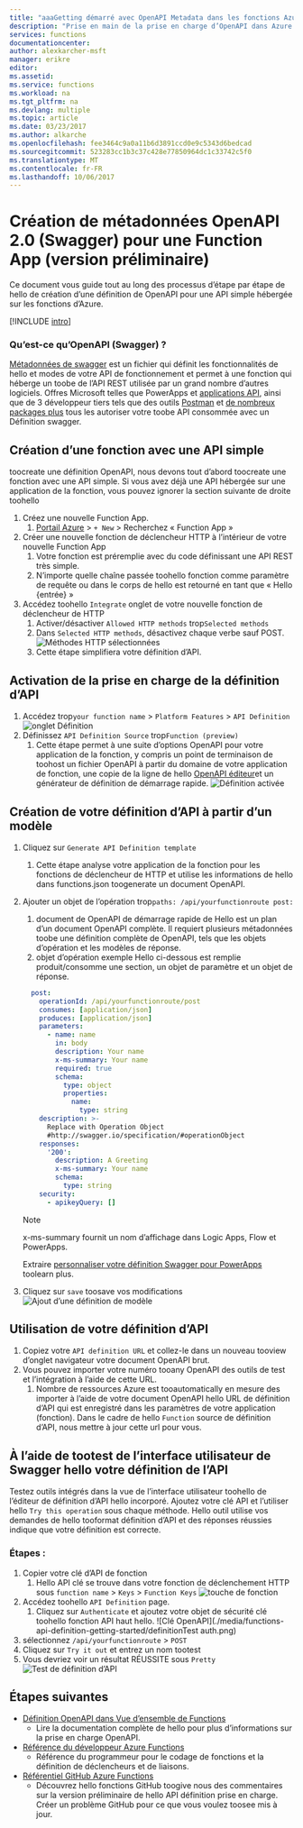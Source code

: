 ```yaml
---
title: "aaaGetting démarré avec OpenAPI Metadata dans les fonctions Azure | Documents Microsoft"
description: "Prise en main de la prise en charge d’OpenAPI dans Azure Functions"
services: functions
documentationcenter: 
author: alexkarcher-msft
manager: erikre
editor: 
ms.assetid: 
ms.service: functions
ms.workload: na
ms.tgt_pltfrm: na
ms.devlang: multiple
ms.topic: article
ms.date: 03/23/2017
ms.author: alkarche
ms.openlocfilehash: fee3464c9a0a11b6d3891ccd0e9c5343d6bedcad
ms.sourcegitcommit: 523283cc1b3c37c428e77850964dc1c33742c5f0
ms.translationtype: MT
ms.contentlocale: fr-FR
ms.lasthandoff: 10/06/2017
---
```

# <a name="creating-openapi-20-swagger-metadata-for-a-function-app-preview"></a>Création de métadonnées OpenAPI 2.0 (Swagger) pour une Function App (version préliminaire)

Ce document vous guide tout au long des processus d’étape par étape de hello de création d’une définition de OpenAPI pour une API simple hébergée sur les fonctions d’Azure.

[!INCLUDE [intro](../../includes/functions-bindings-intro.md)]

### <a name="what-is-openapi-swagger"></a>Qu’est-ce qu’OpenAPI (Swagger) ?
[Métadonnées de swagger](http://swagger.io/) est un fichier qui définit les fonctionnalités de hello et modes de votre API de fonctionnement et permet à une fonction qui héberge un toobe de l’API REST utilisée par un grand nombre d’autres logiciels. Offres Microsoft telles que PowerApps et [applications API](https://docs.microsoft.com/azure/app-service-api/app-service-api-dotnet-get-started#a-idcodegena-generate-client-code-for-the-data-tier), ainsi que de 3 développeur tiers tels que des outils [Postman](https://www.getpostman.com/docs/importing_swagger) et [de nombreux packages plus](http://swagger.io/tools/) tous les autoriser votre toobe API consommée avec un Définition swagger.

## <a name="prepare-function"></a>Création d’une fonction avec une API simple
  toocreate une définition OpenAPI, nous devons tout d’abord toocreate une fonction avec une API simple. Si vous avez déjà une API hébergée sur une application de la fonction, vous pouvez ignorer la section suivante de droite toohello
1. Créez une nouvelle Function App.
    1. [Portail Azure](https://portal.azure.com) > `+ New` &gt; Recherchez « Function App »
1. Créer une nouvelle fonction de déclencheur HTTP à l’intérieur de votre nouvelle Function App
    1. Votre fonction est préremplie avec du code définissant une API REST très simple.
    1. N’importe quelle chaîne passée toohello fonction comme paramètre de requête ou dans le corps de hello est retourné en tant que « Hello {entrée} »
1. Accédez toohello `Integrate` onglet de votre nouvelle fonction de déclencheur de HTTP
    1. Activer/désactiver `Allowed HTTP methods` trop`Selected methods`
    1. Dans `Selected HTTP methods`, désactivez chaque verbe sauf POST.
    ![Méthodes HTTP sélectionnées](./media/functions-api-definition-getting-started/selectedHTTPmethods.png)
    1. Cette étape simplifiera votre définition d’API.

## <a name="enable"></a>Activation de la prise en charge de la définition d’API
1. Accédez trop`your function name` > `Platform Features` > `API Definition`
![onglet Définition](./media/functions-api-definition-getting-started/definitiontab.png)
1. Définissez `API Definition Source` trop`Function (preview)`
    1. Cette étape permet à une suite d’options OpenAPI pour votre application de la fonction, y compris un point de terminaison de toohost un fichier OpenAPI à partir du domaine de votre application de fonction, une copie de la ligne de hello [OpenAPI éditeur](http://editor.swagger.io)et un générateur de définition de démarrage rapide.
![Définition activée](./media/functions-api-definition-getting-started/enabledefinition.png)

## <a name="create-definition"></a>Création de votre définition d’API à partir d’un modèle
1. Cliquez sur `Generate API Definition template`
    1. Cette étape analyse votre application de la fonction pour les fonctions de déclencheur de HTTP et utilise les informations de hello dans functions.json toogenerate un document OpenAPI.
1. Ajouter un objet de l’opération trop`paths: /api/yourfunctionroute post:`
    1. document de OpenAPI de démarrage rapide de Hello est un plan d’un document OpenAPI complète. Il requiert plusieurs métadonnées toobe une définition complète de OpenAPI, tels que les objets d’opération et les modèles de réponse.
    1. objet d’opération exemple Hello ci-dessous est remplie produit/consomme une section, un objet de paramètre et un objet de réponse.
    
    ```yaml
      post:
        operationId: /api/yourfunctionroute/post
        consumes: [application/json]
        produces: [application/json]
        parameters:
          - name: name
            in: body
            description: Your name
            x-ms-summary: Your name
            required: true
            schema:
              type: object
              properties:
                name:
                  type: string
        description: >-
          Replace with Operation Object
          #http://swagger.io/specification/#operationObject
        responses:
          '200':
            description: A Greeting
            x-ms-summary: Your name
            schema:
              type: string
        security:
          - apikeyQuery: []
    ```
    
    > [!NOTE]
    >  x-ms-summary fournit un nom d’affichage dans Logic Apps, Flow et PowerApps.
    >
    > Extraire [personnaliser votre définition Swagger pour PowerApps](https://powerapps.microsoft.com/tutorials/customapi-how-to-swagger/) toolearn plus.

1. Cliquez sur `save` toosave vos modifications ![Ajout d’une définition de modèle](./media/functions-api-definition-getting-started/addingtemplate.png)

## <a name="use-definition"></a>Utilisation de votre définition d’API
1. Copiez votre `API definition URL` et collez-le dans un nouveau tooview d’onglet navigateur votre document OpenAPI brut.
1. Vous pouvez importer votre numéro tooany OpenAPI des outils de test et l’intégration à l’aide de cette URL.
    1. Nombre de ressources Azure est tooautomatically en mesure des importer à l’aide de votre document OpenAPI hello URL de définition d’API qui est enregistré dans les paramètres de votre application (fonction). Dans le cadre de hello `Function` source de définition d’API, nous mettre à jour cette url pour vous.


## <a name="test-definition"></a>À l’aide de tootest de l’interface utilisateur de Swagger hello votre définition de l’API
Testez outils intégrés dans la vue de l’interface utilisateur toohello de l’éditeur de définition d’API hello incorporé. Ajoutez votre clé API et l’utiliser hello `Try this operation` sous chaque méthode. Hello outil utilise vos demandes de hello tooformat définition d’API et des réponses réussies indique que votre définition est correcte.

### <a name="steps"></a>Étapes :

1. Copier votre clé d’API de fonction
    1. Hello API clé se trouve dans votre fonction de déclenchement HTTP sous `function name` > `Keys` > `Function Keys` 
   ![touche de fonction](./media/functions-api-definition-getting-started/functionkey.png)
1. Accédez toohello `API Definition` page.
    1. Cliquez sur `Authenticate` et ajoutez votre objet de sécurité clé toohello fonction API haut hello.
  ![Clé OpenAPI](./media/functions-api-definition-getting-started/definitionTest auth.png)
1. sélectionnez `/api/yourfunctionroute` > `POST`
1. Cliquez sur `Try it out` et entrez un nom tootest
1. Vous devriez voir un résultat RÉUSSITE sous `Pretty`
![Test de définition d’API](./media/functions-api-definition-getting-started/definitionTest.png)

## <a name="next-steps"></a>Étapes suivantes
* [Définition OpenAPI dans Vue d’ensemble de Functions](functions-api-definition.md)
  * Lire la documentation complète de hello pour plus d’informations sur la prise en charge OpenAPI.
* [Référence du développeur Azure Functions](functions-reference.md)  
  * Référence du programmeur pour le codage de fonctions et la définition de déclencheurs et de liaisons.
* [Référentiel GitHub Azure Functions](https://github.com/Azure/Azure-Functions/)
  * Découvrez hello fonctions GitHub toogive nous des commentaires sur la version préliminaire de hello API définition prise en charge. Créer un problème GitHub pour ce que vous voulez toosee mis à jour.
